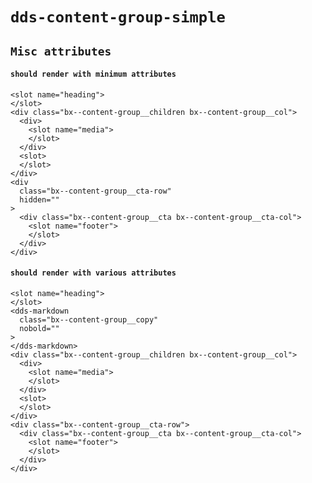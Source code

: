 # `dds-content-group-simple`

## `Misc attributes`

####   `should render with minimum attributes`

```
<slot name="heading">
</slot>
<div class="bx--content-group__children bx--content-group__col">
  <div>
    <slot name="media">
    </slot>
  </div>
  <slot>
  </slot>
</div>
<div
  class="bx--content-group__cta-row"
  hidden=""
>
  <div class="bx--content-group__cta bx--content-group__cta-col">
    <slot name="footer">
    </slot>
  </div>
</div>

```

####   `should render with various attributes`

```
<slot name="heading">
</slot>
<dds-markdown
  class="bx--content-group__copy"
  nobold=""
>
</dds-markdown>
<div class="bx--content-group__children bx--content-group__col">
  <div>
    <slot name="media">
    </slot>
  </div>
  <slot>
  </slot>
</div>
<div class="bx--content-group__cta-row">
  <div class="bx--content-group__cta bx--content-group__cta-col">
    <slot name="footer">
    </slot>
  </div>
</div>

```


